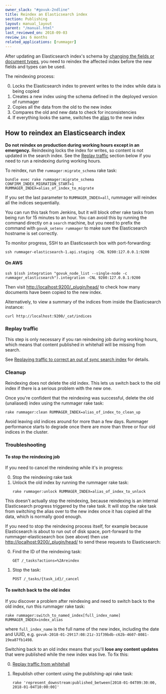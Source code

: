 ```yaml
---
owner_slack: "#govuk-2ndline"
title: Reindex an Elasticsearch index
section: Publishing
layout: manual_layout
parent: "/manual.html"
last_reviewed_on: 2018-09-03
review_in: 6 months
related_applications: [rummager]
---
```


After updating an Elasticsearch index's schema by [changing the fields or
document types][update-fields-or-doc-types], you need to reindex the affected
index before the new fields and types can be used.

The reindexing process:

0. Locks the Elasticsearch index to prevent writes to the index while data is
being copied
0. Creates a new index using the schema defined in the deployed version of
rummager
0. Copies all the data from the old to the new index
0. Compares the old and new data to check for inconsistencies
0. If everything looks the same, switches the [alias][index-alias] to the new
index

## How to reindex an Elasticsearch index

**Do not reindex on production during working hours except in an emergency.**
Reindexing locks the index for writes, so content is not updated in the search
index. See the [Replay traffic](#replay-traffic) section below if you need to
run a reindexing during working hours.

To reindex, run the `rummager:migrate_schema` rake task:

```
bundle exec rake rummager:migrate_schema CONFIRM_INDEX_MIGRATION_START=1 RUMMAGER_INDEX=alias_of_index_to_migrate
```

If you set the last parameter to `RUMMAGER_INDEX=all`, rummager will reindex all
the indices sequentially.

You can run this task from Jenkins, but it will block other rake tasks from
being run for 15 minutes to an hour. You can avoid this by running the command
directly on a `search` machine, but you need to prefix the command with
`govuk_setenv rummager` to make sure the Elasticsearch hostname is set
correctly.

To monitor progress, SSH to an Elasticsearch box with port-forwarding:

```
ssh rummager-elasticsearch-1.api.staging -CNL 9200:127.0.0.1:9200
```

#### On AWS

```
ssh $(ssh integration "govuk_node_list --single-node -c rummager_elasticsearch").integration -CNL 9200:127.0.0.1:9200
```

Then visit <http://localhost:9200/_plugin/head/> to check how many documents have
been copied to the new index.

Alternatively, to view a summary of the indices from inside the Elasticsearch instance:

    curl http://localhost:9200/_cat/indices

### Replay traffic

This step is only necessary if you ran reindexing job during working hours,
which means that content published in whitehall will be missing from search.

See [Replaying traffic to correct an out of sync search index][traffic-replay]
for details.

### Cleanup

Reindexing does not delete the old index. This lets us switch back to the old
index if there is a serious problem with the new one.

Once you're confident that the reindexing was successful, delete the old
(unaliased) index using the rummager rake task:

```
rake rummager:clean RUMMAGER_INDEX=alias_of_index_to_clean_up
```

Avoid leaving old indices around for more than a few days. Rummager performance
starts to degrade once there are more than three or four old indices in the
cluster.

### Troubleshooting

#### To stop the reindexing job

If you need to cancel the reindexing while it's in progress:

0. Stop the reindexing rake task
0. Unlock the old index by running the rummager rake task:
    ```
    rake rummager:unlock RUMMAGER_INDEX=alias_of_index_to_unlock
    ```

This doesn't actually stop the reindexing, because reindexing is an internal
Elasticsearch progress triggered by the rake task. It will stop the rake task
from switching the alias over to the new index once it has copied all the data,
which is normally good enough.

If you need to stop the reindexing process itself, for example because
Elasticsearch is about to run out of disk space, port-forward to the
rummager-elasticsearch box (see above) then use <http://localhost:9200/_plugin/head/>
to send these requests to Elasticsearch:

0. Find the ID of the reindexing task:

    ```
    GET /_tasks?actions=%2Areindex
    ```

0. Stop the task:

    ```
    POST /_tasks/{task_id}/_cancel
    ```

#### To switch back to the old index

If you discover a problem after reindexing and need to switch back to the old
index, run this rummager rake task:

```
rake rummager:switch_to_named_index[full_index_name] RUMMAGER_INDEX=index_alias
```

where `full_index_name` is the full name of the new index, including the date
and UUID, e.g. `govuk-2018-01-29t17:08:21z-31f39bdb-c62b-4607-8081-19ea87fb1498`.

Switching back to an old index means that you'll **lose any content updates**
that were published while the new index was live. To fix this:

0. [Replay traffic from whitehall][traffic-replay]
0. Republish other content using the publishing-api rake task:

    ```
    rake 'represent_downstream:published_between[2018-01-04T09:30:00, 2018-01-04T10:00:00]'
    ```

[update-fields-or-doc-types]: /apis/search/add-new-fields-or-document-types.html
[index-alias]: https://www.elastic.co/guide/en/elasticsearch/reference/current/indices-aliases.html
[traffic-replay]: rummager-traffic-replay.html

